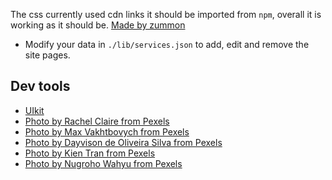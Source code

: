 The css currently used cdn links it should be imported from `npm`, overall it is working as it should be.
[Made by zummon](https://zummon.page/)

- Modify your data in `./lib/services.json` to add, edit and remove the site pages.

## Dev tools

- [UIkit](https://getuikit.com/)
- [Photo by Rachel Claire from Pexels](https://www.pexels.com/photo/interior-details-of-modern-bar-with-wooden-furniture-and-arched-wall-5490909/)
- [Photo by Max Vakhtbovych from Pexels](https://www.pexels.com/photo/contemporary-apartment-with-cozy-sofa-and-minimalist-furniture-6585764/)
- [Photo by Dayvison de Oliveira Silva from Pexels](https://www.pexels.com/photo/cozy-living-room-design-with-comfy-sofa-and-creative-lamp-5696287/)
- [Photo by Kien Tran from Pexels](https://www.pexels.com/photo/hotel-house-table-luxury-5814952/)
- [Photo by Nugroho Wahyu from Pexels](https://www.pexels.com/photo/brown-wooden-table-with-chair-3097112/)
